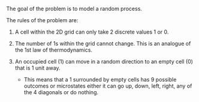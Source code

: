 The goal of the problem is to model a random process.

The rules of the problem are:
1. A cell within the 2D grid can only take 2 discrete values 1 or 0.

2. The number of 1s within the grid cannot change. This is an analogue of the 1st law of thermodynamics. 

3. An occupied cell (1) can move in a random direction to an empty cell (0) that is 1 unit away. 
   - This means that a 1 surrounded by empty cells has 9 possible outcomes or microstates either it can go up, down, left, right, any of the 4 diagonals or do nothing. 
 
